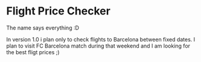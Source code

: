 # Flight Price Checker

The name says everything :D

In version 1.0 i plan only to check flights to Barcelona between fixed dates. I plan to visit FC Barcelona match during that weekend and I am looking for the best fligt prices ;)